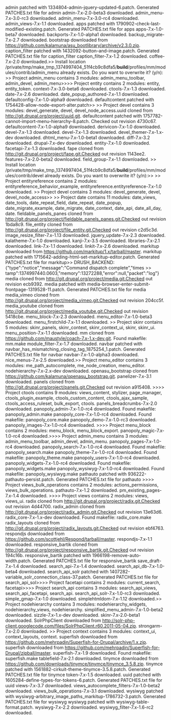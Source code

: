 admin patched with 1334804-admin-jquery-updated-6.patch. Generated PATCHES.txt file for admin
admin-7.x-2.0-beta3 downloaded. 
admin_menu-7.x-3.0-rc3 downloaded.
admin_menu-7.x-3.0-rc4 downloaded.
admin_views-7.x-1.1 downloaded. 
apps patched with 1790902-check-last-modified-existing.patch.  Generated PATCHES.txt file for apps 
apps-7.x-1.0-beta7 downloaded.
backports-7.x-1.0-alpha1 downloaded.
backup_migrate-7.x-2.7 downloaded.
bootstrap downloaded from https://github.com/kalamuna/asu_bootlibrary/archive/v2.3.0.zip. 
caption_filter patched with 1432092-button-and-image.patch.  Generated PATCHES.txt file for caption_filter 
caption_filter-7.x-1.2 downloaded.
coffee-7.x-2.0 downloaded.>> Install location /private/tmp/make_tmp_1374997404_51f4cb9c8dfa5/__build__/profiles/mm/modules/contrib/admin_menu already exists. Do you want to overwrite it? (y/n): >> Project admin_menu contains 3 modules: admin_menu_toolbar, admin_devel, admin_menu>>>> Project entity contains 2 modules: entity, entity_token.
context-7.x-3.0-beta6 downloaded. 
ctools-7.x-1.3 downloaded.
date-7.x-2.6 downloaded.
date_popup_authored-7.x-1.1 downloaded. 
defaultconfig-7.x-1.0-alpha9 downloaded.
defaultcontent patched with 1754428-allow-node-export-alter.patch>> >> Project devel contains 3 modules: devel_generate, devel, devel_node_access.uuid cloned from http://git.drupal.org/project/uuid.git.
defaultcontent patched with 1757782-cannot-import-menu-hierarchy-8.patch. Checked out revision 4730c67. 
defaultcontent-7.x-1.0-alpha9 downloaded. 
derivicon-7.x-1.0 downloaded. 
devel-7.x-1.3 downloaded. 
devel-7.x-1.3 downloaded. 
devel_themer-7.x-1.x-dev downloaded.
dhtml_menu-7.x-1.0-beta1 downloaded.
diff-7.x-3.2 downloaded.
drupal-7.x-dev downloaded.
entity-7.x-1.0 downloaded.
facetapi-7.x-1.3 downloaded.
fape cloned from http://git.drupal.org/project/fape.git.Checked out revision 1143ee2. 
features-7.x-2.0-beta2 downloaded.
field_group-7.x-1.1 downloaded. >> Install location /private/tmp/make_tmp_1374997404_51f4cb9c8dfa5/__build__/profiles/mm/modules/contrib/devel already exists. Do you want to overwrite it? (y/n):>> >> Project entityreference contains 2 modules: entityreference_behavior_example, entityreference.entityreference-7.x-1.0 downloaded. >> Project devel contains 3 modules: devel_generate, devel, devel_node_access>> >> Project date contains 11 modules: date_views, date_tools, date_repeat_field, date_repeat, date_popup, date_migrate_example, date_migrate, date_context, date_api, date_all_day, date.
fieldable_panels_panes cloned from http://git.drupal.org/project/fieldable_panels_panes.git.Checked out revision 1bda8c9. 
file_entity cloned from http://git.drupal.org/project/file_entity.git.Checked out revision c2d5c3d. 
image_resize_filter-7.x-1.13 downloaded.
jquery_update-7.x-2.3 downloaded. 
kalatheme-7.x-1.0 downloaded. 
kanji-7.x-3.5 downloaded. 
libraries-7.x-2.1 downloaded. 
link-7.x-1.1 downloaded.
linkit-7.x-2.6 downloaded.
markitup downloaded from https://github.com/markitup/1.x/tarball/master.
markitup patched with 1715642-adding-html-set-markitup-editor.patch. Generated PATCHES.txt file for markitup>> DRUSH_BACKEND:{"type":"notice","message":"Command dispatch complete","times >> tamp":1374997440.0603,"memory":13272288,"error":null,"packet":"log"}
media cloned from http://git.drupal.org/project/media.git.Checked out revision ecb9392. 
media patched with media-browser-enter-submit-frontpage-1319528-11.patch.  Generated PATCHES.txt file for media
media_vimeo cloned from http://git.drupal.org/project/media_vimeo.git.Checked out revision 204cc5f. 
media_youtube cloned from http://git.drupal.org/project/media_youtube.git.Checked out revision 5418cbe. 
menu_block-7.x-2.3 downloaded.
menu_editor-7.x-1.0-beta3 downloaded. 
menu_firstchild-7.x-1.1 downloaded. >> Project skinr contains 5 modules: skinr_panels, skinr_context, skinr_context_ui, skinr, skinr_ui.
menu_position-7.x-1.1 downloaded. 
mm cloned from https://github.com/maustyle/coach-7.x-1.x-dev.git.  Found makefile: mm.make 
module_filter-7.x-1.7 downloaded. 
navbar patched with navbar_has_mismatching_closing_tag_1875254_1.patch.  Generated PATCHES.txt file for navbar 
navbar-7.x-1.0-alpha3 downloaded. 
nice_menus-7.x-2.5 downloaded.>> Project menu_editor contains 3 modules: me_path_autocomplete, me_node_creation, menu_editor.
nodehierarchy-7.x-2.x-dev downloaded. 
openasu_bootstrap cloned from https://github.com/kalamuna/openasu_bootstrap.git.
panelizer-7.x-3.1 downloaded. 
panels cloned from http://git.drupal.org/project/panels.git.Checked out revision a915408. >>>> Project ctools contains 9 modules: views_content, stylizer, page_manager, ctools_plugin_example, ctools_custom_content, ctools_ajax_sample, ctools_access_ruleset, bulk_export, ctools.
panels_breadcrumbs-7.x-2.0 downloaded.
panopoly_admin-7.x-1.0-rc4 downloaded. Found makefile: panopoly_admin.make 
panopoly_core-7.x-1.0-rc4 downloaded.  Found makefile: panopoly_core.make
panopoly_demo-7.x-1.0-rc3 downloaded. 
panopoly_images-7.x-1.0-rc4 downloaded. >>>> Project menu_block contains 2 modules: menu_block, menu_block_export.
panopoly_magic-7.x-1.0-rc4 downloaded.>>>> Project admin_menu contains 3 modules: admin_menu_toolbar, admin_devel, admin_menu.
panopoly_pages-7.x-1.0-rc4 downloaded.
panopoly_search-7.x-1.0-rc4 downloaded.  Found makefile: panopoly_search.make
panopoly_theme-7.x-1.0-rc4 downloaded. Found makefile: panopoly_theme.make 
panopoly_users-7.x-1.0-rc4 downloaded.
panopoly_widgets-7.x-1.0-rc4 downloaded. Found makefile: panopoly_widgets.make 
panopoly_wysiwyg-7.x-1.0-rc4 downloaded. Found makefile: panopoly_wysiwyg.make 
pathauto patched with 936222-pathauto-persist.patch. Generated PATCHES.txt file for pathauto >>>> Project views_bulk_operations contains 2 modules: actions_permissions, views_bulk_operations.
pathauto-7.x-1.2 downloaded.
pm_existing_pages-7.x-1.4 downloaded. >>>> Project views contains 2 modules: views, views_ui.
radix cloned from http://git.drupal.org/project/radix.git.Checked out revision 4d44700. 
radix_admin cloned from http://git.drupal.org/project/radix_admin.git.Checked out revision 13e63d6. 
radix_core-7.x-1.x-dev downloaded. Found makefile: radix_core.make 
radix_layouts cloned from http://git.drupal.org/project/radix_layouts.git.Checked out revision ebf4763. 
respondjs downloaded from https://github.com/scottjehl/Respond/tarball/master.
respondjs-7.x-1.1 downloaded. 
responsive_bartik cloned from http://git.drupal.org/project/responsive_bartik.git.Checked out revision 194c16b. 
responsive_bartik patched with 1966198-remove-auto-width.patch.  Generated PATCHES.txt file for responsive_bartik
save_draft-7.x-1.4 downloaded.
search_api-7.x-1.4 downloaded.
search_api_db-7.x-1.0-beta4 downloaded. 
search_api_solr patched with 1407282-variable_solr_connection_class-37.patch.  Generated PATCHES.txt file for search_api_sol>>>> Project facetapi contains 2 modules: current_search, facetapi>>>> Project search_api contains 3 modules: search_api_views, search_api_facetapi, search_api.
search_api_solr-7.x-1.0-rc3 downloaded. 
simple_gmap-7.x-1.0 downloaded. 
simplehtmldom-7.x-1.12 downloaded.>> Project nodehierarchy contains 3 modules: nodehierarchy_widgets, nodehierarchy_views, nodehierarchy.
simplified_menu_admin-7.x-1.0-beta2 downloaded. 
sizzle-7.x-1.x-dev downloaded.
skinr-7.x-2.0-beta1 downloaded. 
SolrPhpClient downloaded from http://solr-php-client.googlecode.com/files/SolrPhpClient.r60.2011-05-04.zip. 
strongarm-7.x-2.0 downloaded. >> Project context contains 3 modules: context_ui, context_layouts, context.
superfish downloaded from https://github.com/mehrpadin/Superfish-for-Drupal/archive/1.x.zip.
superfish downloaded from https://github.com/mehrpadin/Superfish-for-Drupal/zipball/master. 
superfish-7.x-1.9 downloaded.  Found makefile: superfish.make
tablefield-7.x-2.1 downloaded.
tinymce downloaded from https://github.com/downloads/tinymce/tinymce/tinymce_3.5.8.zip. 
tinymce patched with 1561882-cirkuit-theme-tinymce-3.5.8.patch.  Generated PATCHES.txt file for tinymce
token-7.x-1.5 downloaded. 
uuid patched with 1605284-define-types-for-tokens-6.patch. Generated PATCHES.txt file for uuid 
views-7.x-3.7 downloaded. 
views_autocomplete_filters-7.x-1.0-beta2 downloaded.
views_bulk_operations-7.x-3.1 downloaded. 
wysiwyg patched with wysiwyg-arbitrary_image_paths_markitup-1786732-3.patch. Generated PATCHES.txt file for wysiwyg
wysiwyg patched with wysiwyg-table-format.patch.
wysiwyg-7.x-2.2 downloaded. 
wysiwyg_filter-7.x-1.6-rc2 downloaded.